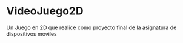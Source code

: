 # VideoJuego2D
Un Juego en 2D que realice como proyecto final de la asignatura de dispositivos móviles
